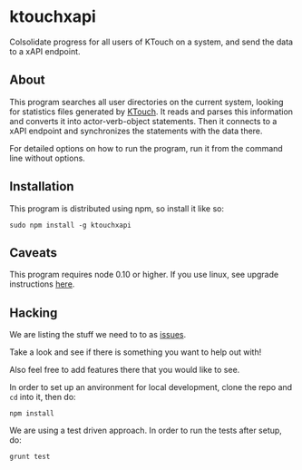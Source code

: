 ktouchxapi
==========

Colsolidate progress for all users of KTouch on a system, and send the data to a xAPI endpoint.

About
-----

This program searches all user directories on the current system, looking for statistics files
generated by [KTouch](http://edu.kde.org/applications/all/ktouch). It reads and parses this information and
converts it into actor-verb-object statements. Then it connects to a xAPI endpoint and synchronizes the statements
with the data there.

For detailed options on how to run the program, run it from the command line without options.

Installation
------------

This program is distributed using npm, so install it like so:

    sudo npm install -g ktouchxapi

Caveats
-------

This program requires node 0.10 or higher. If you use linux, see upgrade instructions [here](https://github.com/joyent/node/wiki/installing-node.js-via-package-manager).

Hacking
-------

We are listing the stuff we need to to as [issues](https://github.com/tunapanda/ktouchxapi/issues).

Take a look and see if there is something you want to help out with!

Also feel free to add features there that you would like to see.

In order to set up an anvironment for local development, clone the repo and `cd` into it, then do:

````
npm install
````

We are using a test driven approach. In order to run the tests after setup, do:

````
grunt test
````
